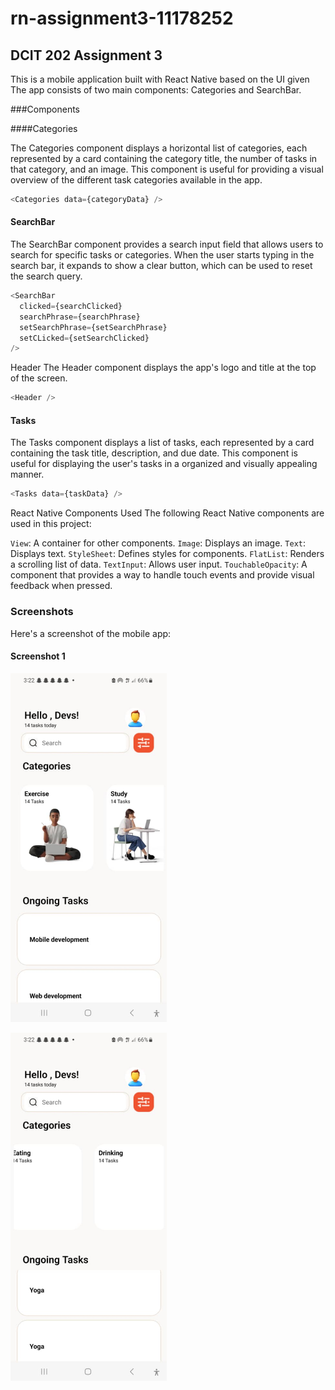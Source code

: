 # rn-assignment3-11178252
## DCIT 202 Assignment 3

This is a mobile application built with React Native based on the UI given The app consists of two main components: Categories and SearchBar.

###Components

####Categories

The Categories component displays a horizontal list of categories, each represented by a card containing the category title, the number of tasks in that category, and an image. This component is useful for providing a visual overview of the different task categories available in the app.

```javascript
<Categories data={categoryData} />
```


#### SearchBar

The SearchBar component provides a search input field that allows users to search for specific tasks or categories. When the user starts typing in the search bar, it expands to show a clear button, which can be used to reset the search query.

```javascript
<SearchBar
  clicked={searchClicked}
  searchPhrase={searchPhrase}
  setSearchPhrase={setSearchPhrase}
  setCLicked={setSearchClicked}
/>
```

Header
The Header component displays the app's logo and title at the top of the screen.

```javascript
<Header />
```


#### Tasks

The Tasks component displays a list of tasks, each represented by a card containing the task title, description, and due date. This component is useful for displaying the user's tasks in a organized and visually appealing manner.

```javascript
<Tasks data={taskData} />
```


React Native Components Used
The following React Native components are used in this project:

`View`: A container for other components.
`Image`: Displays an image.
`Text`: Displays text.
`StyleSheet`: Defines styles for components.
`FlatList`: Renders a scrolling list of data.
`TextInput`: Allows user input.
`TouchableOpacity`: A component that provides a way to handle touch events and provide visual feedback when pressed.


### Screenshots
Here's a screenshot of the mobile app:

#### **Screenshot 1**
<div style="height: 300px; width:250px; justify-content-center flex-right">

![Screenshot 1](./screenshots/screenshot1.jpg)











![Screenshot2](./screenshots/screenshot2.jpg)
</div>